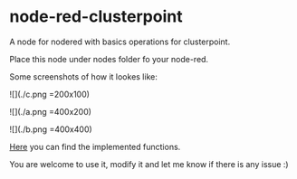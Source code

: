 # node-red-clusterpoint
A node for nodered with basics operations for clusterpoint.

Place this node under nodes folder fo your node-red. 

Some screenshots of how it lookes like: 

![](./c.png =200x100)

![](./a.png =400x200)

![](./b.png =400x400)

[Here](http://docs.clusterpoint.com/examples/#/Node.js/connection) you can find the implemented functions. 

You are welcome to use it, modify it and let me know if there is any issue :)